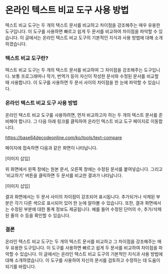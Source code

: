 온라인 텍스트 비교 도구 사용 방법
===================

텍스트 비교 도구는 두 개의 텍스트 문서를 비교하고 차이점을 강조해주는 매우 유용한 도구입니다. 이 도구를 사용하면 빠르고 쉽게 두 문서를 비교하여 차이점을 파악할 수 있습니다. 이 글에서는 온라인 텍스트 비교 도구의 기본적인 지식과 사용 방법에 대해 소개하겠습니다.

### 텍스트 비교 도구란?

텍스트 비교 도구는 두 개의 텍스트 문서를 비교하여 그 차이점을 강조해주는 도구입니다. 보통 프로그래머나 작가, 번역가 등이 자신이 작성한 문서와 수정된 문서를 비교할 때 사용합니다. 이 도구를 사용하면 두 문서 사이의 차이점을 한 눈에 파악할 수 있습니다.

### 온라인 텍스트 비교 도구 사용 방법

온라인 텍스트 비교 도구를 사용하려면, 먼저 비교하고자 하는 두 개의 텍스트 문서를 준비해야 합니다. 그 다음 아래 링크를 클릭하여 온라인 텍스트 비교 도구 페이지로 이동합니다.

<https://base64decodeonline.com/ko/tools/text-compare>

페이지에 접속하면 다음과 같은 화면이 나타납니다.

\[이미지 삽입\]

위 화면에서 왼쪽 창에는 원본 문서, 오른쪽 창에는 수정된 문서를 붙여넣습니다. 그리고 '비교하기' 버튼을 클릭하면 두 문서를 비교한 결과가 나타납니다.

\[이미지 삽입\]

결과 화면에서는 두 문서 사이의 차이점이 강조되어 표시됩니다. 추가되거나 삭제된 부분은 각기 다른 색으로 표시되어 있어 한 눈에 알아볼 수 있습니다. 또한, 결과 화면에서는 수정된 부분에 대한 통계 정보도 제공됩니다. 예를 들어 수정된 단어의 수, 추가/삭제 된 줄의 수 등을 확인할 수 있습니다.

### 결론

온라인 텍스트 비교 도구는 두 개의 텍스트 문서를 비교하고 그 차이점을 강조해주는 매우 유용한 도구입니다. 이 도구를 사용하면 빠르고 쉽게 두 문서를 비교하여 차이점을 파악할 수 있습니다. 이 글에서는 온라인 텍스트 비교 도구의 기본적인 지식과 사용 방법에 대해 소개하였습니다. 이 도구를 사용하여 자신의 문서를 검토하고 수정하는 데 도움이 되기를 바랍니다.